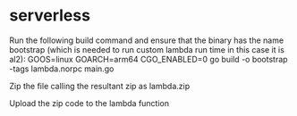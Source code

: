 # serverless

Run the following build command and ensure that the binary has the name bootstrap (which is needed to run custom lambda run time in this case it is al2):
GOOS=linux GOARCH=arm64 CGO_ENABLED=0 go build -o bootstrap -tags lambda.norpc main.go

Zip the file calling the resultant zip as lambda.zip

Upload the zip code to the lambda function
